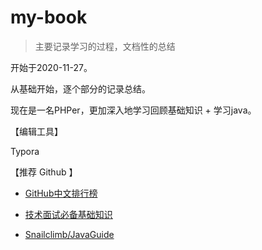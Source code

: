 # my-book

> 主要记录学习的过程，文档性的总结

开始于2020-11-27。

从基础开始，逐个部分的记录总结。

现在是一名PHPer，更加深入地学习回顾基础知识 + 学习java。



【编辑工具】

Typora



【推荐 Github 】

- [GitHub中文排行榜](https://github.com/kon9chunkit/GitHub-Chinese-Top-Charts)
- [技术面试必备基础知识](https://github.com/CyC2018/CS-Notes)

- [Snailclimb/JavaGuide](https://github.com/Snailclimb/JavaGuide)



